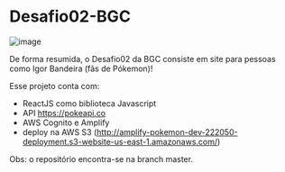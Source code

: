 # Desafio02-BGC

![image](https://user-images.githubusercontent.com/60296127/172524274-b2da9876-ac7e-4add-92d1-780e32a27d30.png)

De forma resumida, o Desafio02 da BGC consiste em site para pessoas como Igor Bandeira (fãs de Pókemon)!

Esse projeto conta com:
  - ReactJS como biblioteca Javascript
  - API https://pokeapi.co
  - AWS Cognito e Amplify
  - deploy na AWS S3 (http://amplify-pokemon-dev-222050-deployment.s3-website-us-east-1.amazonaws.com/)
 
 Obs: o repositório encontra-se na branch master.
